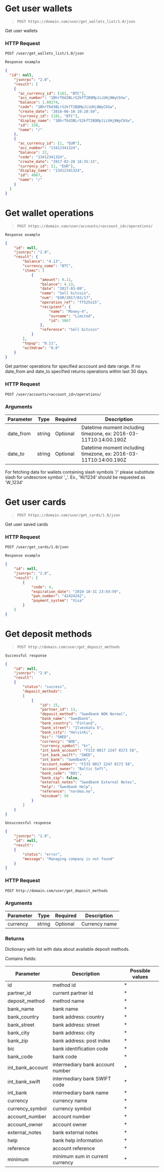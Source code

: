 # Get user wallets
> `POST https://domain.com/user/get_wallets_list/1.0/json`

Get user wallets

### HTTP Request
`POST /user/get_wallets_list/1.0/json`

```
Response example
```


```json
{
  "id": null,
    "jsonrpc": "2.0",
    "result": [
    {
      "ac_currency_id": [181, "BTC"],
      "acc_number": "1BhrT6d3BLrS2kfT2BQMpJiiUHj8WyCbSw",
      "balance": 1.08274,
      "code": "1BhrT6d3BLrS2kfT2BQMpJiiUHj8WyCbSw",
      "create_date": "2016-06-10 10:28:50",
      "currency_id": [181, "BTC"],
      "display_name": "1BhrT6d3BLrS2kfT2BQMpJiiUHj8WyCbSw",
      "id": 338,
      "name": "/"
    },
    {
      "ac_currency_id": [1, "EUR"],
      "acc_number": "13412341324",
      "balance": 22,
      "code": "13412341324",
      "create_date": "2017-02-28 16:35:15",
      "currency_id": [1, "EUR"],
      "display_name": "13412341324",
      "id": 4067,
      "name": "/"
    }
  ]
}
```

# Get wallet operations
> `POST https://domain.com/user/accounts/<account_id>/operations/`

```
Response example
```

```json
{
    "id": null,
    "jsonrpc": "2.0",
    "result": {
        "balance": "4.13",
        "currency_name": "BTC",
        "items": [
            {
                "amount": 0.11,
                "balance": 4.13,
                "date": "2017-03-09",
                "name": "Sell bitcoin",
                "num": "EUR/2017/03/17",
                "operation_ref": "ff525a15",
                "recipient": {
                    "name": "Money-4",
                    "surname": "Limited",
                    "id": 5067
                },
                "reference": "Sell bitcoin"
            }
        ],
        "topup": "0.11",
        "withdraw": "0.0"
    }
}
```

Get partner operations for specified acccount and date range.
If no date_from and date_to specified returns operations within last 30 days.

### HTTP Request
`POST /user/accounts/<account_id>/operations/`

### Arguments

Parameter | Type | Required | Description
--------- | ----------- | ----------- | -----------
date_from | string | Optional | Datetime moment including timezone, ex: 2016-03-11T10:14:00.190Z
date_to | string | Optional | Datetime moment including timezone, ex: 2016-03-11T10:14:00.190Z

<aside class="notice">
For fetching data for wallets containing slash symbols '/' please substitute slash for undescrore symbol '_'. Ex., 'W/1234' should be requested as 'W_1234'
</aside>

# Get user cards
> `POST https://domain.com/user/get_cards/1.0/json`

Get user saved cards

### HTTP Request
`POST /user/get_cards/1.0/json`

```
Response example
```


```json
{
    "id": null,
    "jsonrpc": "2.0",
    "result": [
        {
            "code": 4,
            "expiration_date": "2019-10-31 23:59:59",
            "pan_number": "42424242",
            "payment_system": "Visa"
        }
    ]
}
```

# Get deposit methods

> `POST http://domain.com/user/get_deposit_methods`

```
Successful response
```

```json
{
    "id": null,
    "jsonrpc": "2.0",
    "result":
    {
        "status": "success",
        "deposit_methods":
        [
            {
                "id": 15,
                "partner_id": 13,
                "deposit_method": "Swedbank NOK Normal",
                "bank_name": "Swedbank",
                "bank_country": "Finland",
                "bank_street": "Ilveskatu 5",
                "bank_city": "Helsinki",
                "bic": "SWED",
                "currency": "NOK",
                "currency_symbol": "kr",
                "int_bank_account": "FI33 0017 2247 0173 58",
                "int_bank_swift": "SWED",
                "int_bank": "Swedbank",
                "account_number": "FI33 0017 2247 0173 58",
                "account_owner": "Baltic Soft",
                "bank_code": "001",
                "bank_zip": false,
                "external_notes": "Swedbank External Notes",
                "help": "Swedbank Help",
                "reference": "nordea.no",
                "minimum": 50
            }
        ]
    }
}
```

```
Unsuccessful response
```

```json
{
    "jsonrpc": "2.0", 
    "id": null, 
    "result": 
    {
        "status": "error",
        "message": "Managing company is not found"
    }
}
```

### HTTP Request

`POST http://domain.com/user/get_deposit_methods`

### Arguments

Parameter | Type | Required | Description
--------- | ----------- | ----------- | -----------
currency | string | Optional | Currency name

### Returns
Dictionary with list with data about available deposit methods.

Contains fields:

Parameter | Description | Possible values 
--------- | ----------- | -----------
id | method id | *
partner_id | current partner id | *
deposit_method | method name | *
bank_name | bank name | *
bank_country | bank address: country | *
bank_street | bank address: street | *
bank_city | bank address: city | *
bank_zip | bank address: post index | *
bic | bank identification code | *
bank_code | bank code | *
int_bank_account | intermediary bank account number | *
int_bank_swift | intermediary bank SWIFT code | *
int_bank | intermediary bank name | *
currency | currency name | *
currency_symbol | currency symbol | *
account_number | account number | *
account_owner | account owner | *
external_notes | bank external notes | *
help | bank help information | *
reference | account reference | *
minimum | minimum sum in current currency | *

